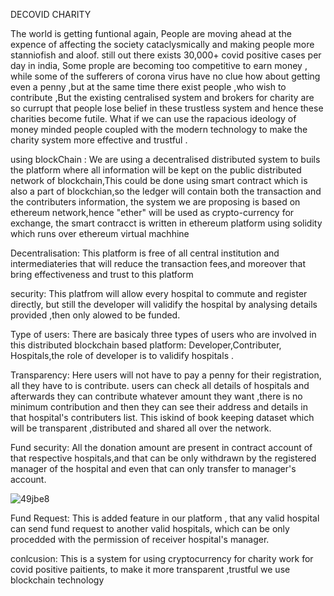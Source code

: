  DECOVID CHARITY

The world is getting funtional again, People are moving ahead at the expence of affecting the society cataclysmically and making people more stanniofish and aloof.
still out there exists 30,000+ covid positive cases per day in india, Some prople are becoming too competitive to earn money ,
while some of the sufferers of  corona virus  have no clue how about getting even a penny
,but at the same time there exist people ,who wish to contribute ,But the existing centralised system and brokers for charity are so currupt
that people lose belief in these trustless system and hence these charities become futile.
What if we can use the rapacious ideology of money minded people 
coupled with the modern technology to make the charity system more effective and trustful .

using blockChain : We are using a decentralised distributed system to buils the platform where all information will be kept on
the public distributed network of blockchain,This could be done using smart contract which is also a part of blockchian,so the ledger will contain 
both the transaction and the contributers information, the system we are proposing is based on ethereum network,hence "ether" will be 
used as crypto-currency for exchange, the smart contracct is written in ethereum platform using solidity which runs over ethereum
virtual machhine
 
Decentralisation: This platform is free of all central institution and intermediateries that will reduce the transaction fees,and moreover 
that bring effectiveness and trust to this platform

security: This platfrom will allow every hospital to commute and register directly, but still the developer will validify the hospital 
by analysing details provided ,then only alowed to be funded.

Type of users: There are basicaly three types of users who are involved in this distributed blockchain based platform: Developer,Contributer,
Hospitals,the role of developer is to validify hospitals .

Transparency: Here users will not have to pay a penny for their registration, all they have to is contribute.
users can check all details of hospitals and afterwards they can contribute whatever amount they want ,there is no minimum contribution
and then they can see their address and details in that hospital's contributers list.
This iskind of book keeping dataset which will be transparent ,distributed and shared all over the network.

Fund security: All the donation amount are present in contract account of that respective hospitals,and that can be only withdrawn by the 
registered manager of the hospital and even that can only transfer to manager's account.

![49jbe8](https://user-images.githubusercontent.com/61265418/88510973-ad582080-d001-11ea-870f-4ae58fc71dba.gif)

Fund Request: This is added feature in our platform , that any valid hospital can send fund request to another valid hospitals,
which can be only procedded with the permission of receiver hospital's manager.

conlcusion: This is a system for using cryptocurrency for charity work for covid positive paitients, to make it more transparent
,trustful we use blockchain technology
  
